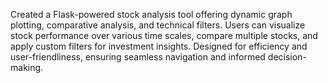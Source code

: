Created a Flask-powered stock analysis tool offering dynamic graph plotting, comparative analysis, and technical filters. Users can visualize stock performance over various time scales, compare multiple stocks, and apply custom filters for investment insights. Designed for efficiency and user-friendliness, ensuring seamless navigation and informed decision-making.
